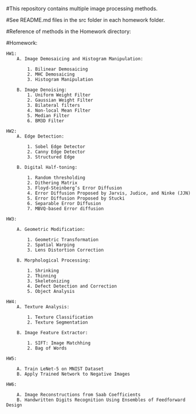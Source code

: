 #This repository contains multiple image processing methods.

#See README.md files in the src folder in each homework folder.

#Reference of methods in the Homework directory: 

#Homework:

    HW1: 
        A. Image Demosaicing and Histogram Manipulation:

            1. Bilinear Demosaicing
            2. MHC Demosaicing
            3. Histogram Manipulation

        B. Image Denoising:
            1. Uniform Weight Filter
            2. Gaussian Weight Filter
            3. Bilateral filters
            4. Non-local Mean Filter
            5. Median Filter
            6. BM3D Filter

    HW2:
        A. Edge Detection: 

            1. Sobel Edge Detector
            2. Canny Edge Detector
            3. Structured Edge

        B. Digital Half-toning:

            1. Random thresholding
            2. Dithering Matrix
            3. Floyd-Steinberg’s Error Diffusion
            4. Error Diffusion Proposed by Jarvis, Judice, and Ninke (JJN)
            5. Error Diffusion Proposed by Stucki
            6. Separable Error Diffusion
            7. MBVQ-based Error diffusion

    HW3: 

        A. Geometric Modification:

            1. Geometric Transformation
            2. Spatial Warping
            3. Lens Distortion Correction

        B. Morphological Processing:

            1. Shrinking
            2. Thinning
            3. Skeletonizing
            4. Defect Detection and Correction
            5. Object Analysis

    HW4: 
        A. Texture Analysis:

            1. Texture Classification
            2. Texture Segmentation

        B. Image Feature Extractor:

            1. SIFT: Image Matchhing
            2. Bag of Words

    HW5: 

        A. Train LeNet-5 on MNIST Dataset
        B. Apply Trained Network to Negative Images

    HW6:
    
        A. Image Reconstructions from Saab Coefficients
        B. Handwritten Digits Recognition Using Ensembles of Feedforward Design
